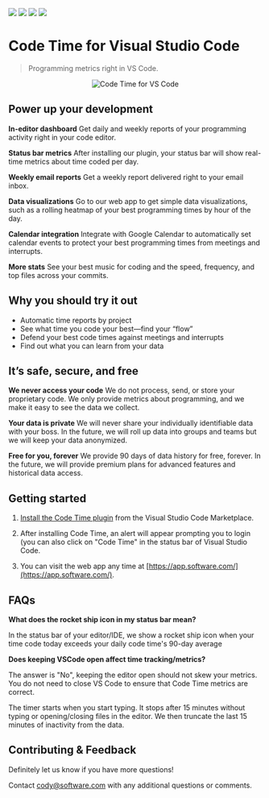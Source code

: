 [![](https://vsmarketplacebadge.apphb.com/version-short/softwaredotcom.swdc-vscode.svg)](https://marketplace.visualstudio.com/items?itemName=softwaredotcom.swdc-vscode) [![](https://vsmarketplacebadge.apphb.com/installs-short/softwaredotcom.swdc-vscode.svg)](https://marketplace.visualstudio.com/items?itemName=softwaredotcom.swdc-vscode) [![](https://vsmarketplacebadge.apphb.com/rating-short/softwaredotcom.swdc-vscode.svg)](https://marketplace.visualstudio.com/items?itemName=softwaredotcom.swdc-vscode)
[![](https://aka.ms/vsls-badge)](https://aka.ms/vsls)

# Code Time for Visual Studio Code

> Programming metrics right in VS Code.

<p align="center" style="margin: 0 10%">
  <img src="https://s3-us-west-1.amazonaws.com/swdc-static-assets/vs-code-dashboard.gif" alt="Code Time for VS Code" />
</p>

## Power up your development

**In-editor dashboard**
Get daily and weekly reports of your programming activity right in your code editor.

**Status bar metrics**
After installing our plugin, your status bar will show real-time metrics about time coded per day.

**Weekly email reports**
Get a weekly report delivered right to your email inbox.

**Data visualizations**
Go to our web app to get simple data visualizations, such as a rolling heatmap of your best programming times by hour of the day.

**Calendar integration**
Integrate with Google Calendar to automatically set calendar events to protect your best programming times from meetings and interrupts.

**More stats**
See your best music for coding and the speed, frequency, and top files across your commits.

## Why you should try it out

-   Automatic time reports by project
-   See what time you code your best—find your “flow”
-   Defend your best code times against meetings and interrupts
-   Find out what you can learn from your data

## It’s safe, secure, and free

**We never access your code**
We do not process, send, or store your proprietary code. We only provide metrics about programming, and we make it easy to see the data we collect.

**Your data is private**
We will never share your individually identifiable data with your boss. In the future, we will roll up data into groups and teams but we will keep your data anonymized.

**Free for you, forever**
We provide 90 days of data history for free, forever. In the future, we will provide premium plans for advanced features and historical data access.

<!--- Begin: setup --->

## Getting started

1. [Install the Code Time plugin](https://marketplace.visualstudio.com/items?itemName=softwaredotcom.swdc-vscode) from the Visual Studio Code Marketplace.

2. After installing Code Time, an alert will appear prompting you to login (you can also click on "Code Time" in the status bar of Visual Studio Code.

3. You can visit the web app any time at [https://app.software.com/](https://app.software.com/).

<!--- End: setup --->

## FAQs

**What does the rocket ship icon in my status bar mean?**

In the status bar of your editor/IDE, we show a rocket ship icon when your time code today exceeds your daily code time's 90-day average

**Does keeping VSCode open affect time tracking/metrics?**

The answer is "No", keeping the editor open should not skew your metrics. You do not need to close VS Code to ensure that Code Time metrics are correct.

The timer starts when you start typing. It stops after 15 minutes without typing or opening/closing files in the editor. We then truncate the last 15 minutes of inactivity from the data.

## Contributing & Feedback

Definitely let us know if you have more questions!

Contact [cody@software.com](mailto:cody@software.com) with any additional questions or comments.
